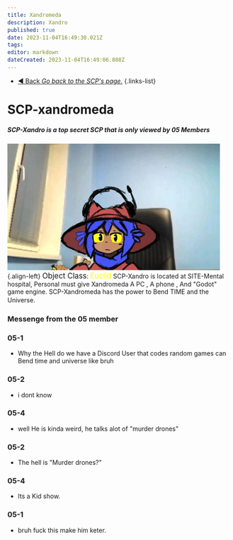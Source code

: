 ```yaml
---
title: Xandromeda
description: Xandro
published: true
date: 2023-11-04T16:49:30.021Z
tags: 
editor: markdown
dateCreated: 2023-11-04T16:49:06.808Z
---
```


- [:arrow_backward: Back *Go back to the SCP's page.*](/en/game/scps#scps)
{.links-list}
# SCP-xandromeda
##### SCP-Xandro is a top secret SCP that is only viewed by 05 Members
![xandro_rule_45.png](/images/documents/xandro_rule_45.png){.align-left} <big>Object Class</big>: <font color="#fefe00"><big>Euclid</big></font>
SCP-Xandro is located at SITE-Mental hospital, Personal must give Xandromeda A PC , A phone , And "Godot" game engine. SCP-Xandromeda has the power to Bend TIME and the Universe.
ㅤ
ㅤ
ㅤ
ㅤ
ㅤㅤㅤㅤㅤ
ㅤ
ㅤ
ㅤ
ㅤ
ㅤ


### Messenge from the 05 member
### 05-1
- Why the Hell do we have a Discord User that codes random games can Bend time and universe like bruh

### 05-2
- i dont know

### 05-4 
- well He is kinda weird, he talks alot of "murder drones"

### 05-2 
- The hell is "Murder drones?"

### 05-4 
- Its a Kid show.

### 05-1
- bruh fuck this make him keter.